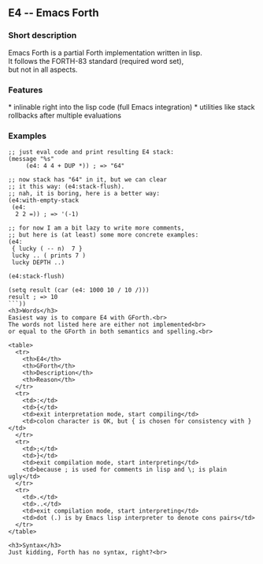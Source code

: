 <h2>E4 -- Emacs Forth</h2>

<h3>Short description</h3>
Emacs Forth is a partial Forth implementation written in lisp.<br>
It follows the FORTH-83 standard (required word set),<br>
but not in all aspects. <br>

<h3>Features</h3>
* inlinable right into the lisp code (full Emacs integration)
* utilities like stack rollbacks after multiple evaluations

<h3>Examples</h3>

```elisp
;; just eval code and print resulting E4 stack:
(message "%s"
	 (e4: 4 4 + DUP *)) ; => "64"

;; now stack has "64" in it, but we can clear
;; it this way: (e4:stack-flush).
;; nah, it is boring, here is a better way:
(e4:with-empty-stack
 (e4: 
  2 2 =)) ; => '(-1) 

;; for now I am a bit lazy to write more comments,
;; but here is (at least) some more concrete examples:
(e4:
 { lucky ( -- n)  7 }
 lucky .. ( prints 7 )
 lucky DEPTH ..)

(e4:stack-flush)

(setq result (car (e4: 1000 10 / 10 /)))
result ; => 10
```))
<h3>Words</h3>
Easiest way is to compare E4 with GForth.<br>
The words not listed here are either not implemented<br>
or equal to the GForth in both semantics and spelling.<br>

<table>
  <tr>
    <th>E4</th>
    <th>GForth</th>
    <th>Description</th>
    <th>Reason</th>
  </tr>
  <tr>
    <td>:</td>
    <td>{</td>
    <td>exit interpretation mode, start compiling</td>
    <td>colon character is OK, but { is chosen for consistency with }</td>
  </tr>
  <tr>
    <td>;</td>
    <td>}</td>
    <td>exit compilation mode, start interpreting</td>
    <td>because ; is used for comments in lisp and \; is plain ugly</td>
  </tr>
  <tr>
    <td>.</td>
    <td>..</td>
    <td>exit compilation mode, start interpreting</td>
    <td>dot (.) is by Emacs lisp interpreter to denote cons pairs</td>
  </tr>
</table>

<h3>Syntax</h3>
Just kidding, Forth has no syntax, right?<br>
